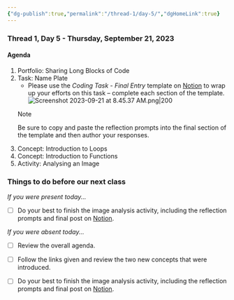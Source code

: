 ```yaml
---
{"dg-publish":true,"permalink":"/thread-1/day-5/","dgHomeLink":true}
---
```


### Thread 1, Day 5 - Thursday, September 21, 2023
#### Agenda
1. Portfolio: Sharing Long Blocks of Code
2. Task: Name Plate
	- Please use the *Coding Task - Final Entry* template on [Notion](https://notion.so)  to wrap up your efforts on this task – complete each section of the template.
	  ![Screenshot 2023-09-21 at 8.45.37 AM.png|200](/img/user/Media/Screenshot%202023-09-21%20at%208.45.37%20AM.png)
	> [!NOTE]
	> Be sure to copy and paste the reflection prompts into the final section of the template and then author your responses.
3. Concept: Introduction to Loops
4. Concept: Introduction to Functions
5. Activity: Analysing an Image
	  
### Things to do before our next class
*If you were present today...*
- [ ] Do your best to finish the image analysis activity, including the reflection prompts and final post on [Notion](https://notion.so).

*If you were absent today...*
- [ ] Review the overall agenda.
- [ ] Follow the links given and review the two new concepts that were introduced.
- [ ] Do your best to finish the image analysis activity, including the reflection prompts and final post on [Notion](https://notion.so).

